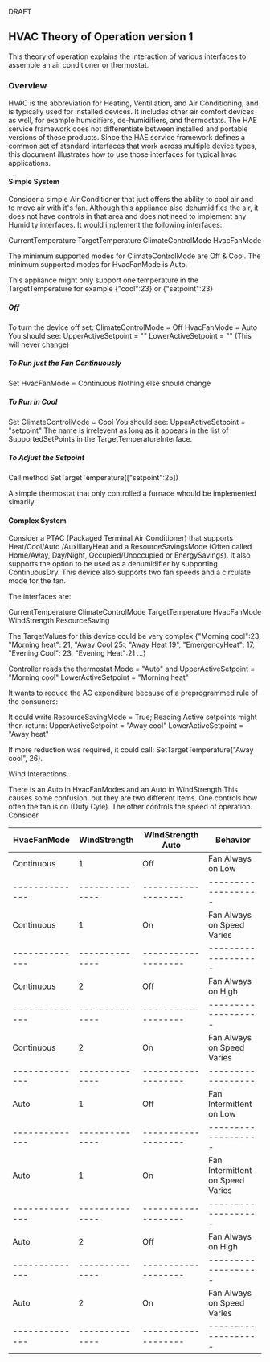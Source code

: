 DRAFT
## HVAC Theory of Operation version 1

This theory of operation explains the interaction of various interfaces to 
assemble an air conditioner or thermostat.


### Overview

HVAC is the abbreviation for Heating, Ventillation, and Air Conditioning, and is
typically used for installed devices.  It includes other air comfort devices as
well, for example humidifiers, de-humidifiers, and thermostats.  The HAE service 
framework does not differentiate between installed and portable versions of 
these products. Since the HAE service framework defines a common set of standard 
interfaces that work across multiple device types, this document illustrates how 
to use those interfaces for typical hvac applications.

#### Simple System

Consider a simple Air Conditioner that just offers the ability to cool air and 
to move air with it's fan.  Although this appliance also dehumidifies the air, 
it does not have controls in that area and does not need to implement any 
Humidity interfaces. It would implement the following interfaces:

CurrentTemperature
TargetTemperature
ClimateControlMode
HvacFanMode 

The minimum supported modes for ClimateControlMode are Off & Cool.
The minimum supported modes for HvacFanMode is Auto. 

This appliance might only support one temperature in the TargetTemperature for 
example {"cool":23} or {"setpoint":23}

##### Off
To turn the device off set:
ClimateControlMode = Off
HvacFanMode = Auto
You should see:
UpperActiveSetpoint = ""
LowerActiveSetpoint = "" (This will never change)

##### To Run just the Fan Continuously

Set HvacFanMode = Continuous
Nothing else should change

##### To Run in Cool
Set ClimateControlMode = Cool
You should see:
UpperActiveSetpoint = "setpoint"  The name is irrelevent as long as it appears
in the list of SupportedSetPoints in the TargetTemperatureInterface.

##### To Adjust the Setpoint
Call method SetTargetTemperature(["setpoint":25])


A simple thermostat that only controlled a furnace whould be implemented simarily.

#### Complex System

Consider a PTAC (Packaged Terminal Air Conditioner) that supports Heat/Cool/Auto
/AuxillaryHeat and a ResourceSavingsMode (Often called Home/Away, Day/Night,
Occupied/Unoccupied or EnergySavings).   It also supports the option to be used 
as a dehumidifier by supporting ContinuousDry. This device also supports two fan 
speeds and a circulate mode for the fan.

The interfaces are:

CurrentTemperature
ClimateControlMode
TargetTemperature
HvacFanMode
WindStrength
ResourceSaving

The TargetValues for this device could be very complex {"Morning cool":23, 
"Morning heat": 21, "Away Cool 25:, "Away Heat 19", "EmergencyHeat": 17,
"Evening Cool": 23, "Evening Heat":21 ...} 

Controller reads the thermostat Mode = "Auto" 
and
UpperActiveSetpoint = "Morning cool"
LowerActiveSetpoint = "Morning heat"

It wants to reduce the AC expenditure because of a preprogrammed rule of the 
consuners:

It could write ResourceSavingMode = True;
Reading Active setpoints might then return:
UpperActiveSetpoint = "Away cool"
LowerActiveSetpoint = "Away heat"

If more reduction was required, it could call:
SetTargetTemperature("Away cool", 26).


<More examples can be added>
<Still need ClimateControlMode for interoperability, and to destinguish between
an AC using humidity control and one that is off>




Wind Interactions.

There is an Auto in HvacFanModes and an Auto in WindStrength
This causes some confusion, but they are two different items.  One controls how
often the fan is on (Duty Cyle).  The other controls the speed of operation.
Consider 

|  HvacFanMode | WindStrength | WindStrength Auto | Behavior         |
|--------------|--------------|-------------------|------------------|
| Continuous   |   1          |   Off             | Fan Always on Low |
|--------------|--------------|-------------------|-------------------|
| Continuous   |   1          |   On              | Fan Always on Speed Varies |
|--------------|--------------|-------------------|-------------------|
| Continuous   |   2          |   Off             | Fan Always on High |
|--------------|--------------|-------------------|-------------------|
| Continuous   |   2          |   On              | Fan Always on Speed Varies |
|--------------|--------------|-------------------|------------------|
| Auto         |   1          |   Off             | Fan Intermittent on Low |
|--------------|--------------|-------------------|-------------------|
| Auto         |   1          |   On              | Fan Intermittent on Speed Varies |
|--------------|--------------|-------------------|-------------------|
| Auto         |   2          |   Off             | Fan Always on High |
|--------------|--------------|-------------------|-------------------|
| Auto         |   2          |   On              | Fan Always on Speed Varies |
|--------------|--------------|-------------------|-------------------|
